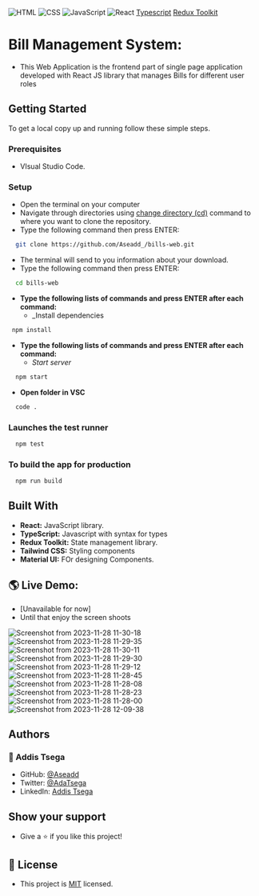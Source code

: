 ![HTML](https://img.shields.io/badge/-HTML-orange) ![CSS](https://img.shields.io/badge/-CSS-blue) ![JavaScript](https://img.shields.io/badge/-JavaScript-yellow) ![React](https://img.shields.io/badge/-react-green) [Typescript](https://img.shields.io/badge/-typescript-blue) [Redux Toolkit](https://img.shields.io/badge/-redux-green)

# Bill Management System:

- This Web Application is the frontend part of single page application developed with React JS library that manages Bills for different user roles

## Getting Started

To get a local copy up and running follow these simple steps.

### Prerequisites

- VIsual Studio Code.

### Setup

- Open the terminal on your computer
- Navigate through directories using [change directory (cd)](https://www.howtogeek.com/659411/how-to-change-directories-in-command-prompt-on-windows-10) command to where you want to clone the repository.
- Type the following command then press ENTER:

```sh
  git clone https://github.com/Aseadd_/bills-web.git
```

- The terminal will send to you information about your download.
- Type the following command then press ENTER:

```sh
  cd bills-web
```
- **Type the following lists of commands and press ENTER after each command:**
  - _Install dependencies
```sh
 npm install
```
- **Type the following lists of commands and press ENTER after each command:**
  - _Start server_

```sh
  npm start
```

- **Open folder in VSC**

```sh
  code .
```

### Launches the test runner

```sh
  npm test
```

### To build the app for production

```sh
  npm run build
```

## Built With

- **React:** JavaScript library.
- **TypeScript:** Javascript with syntax for types
- **Redux Toolkit:** State management library.
- **Tailwind CSS:** Styling components
- **Material UI:** FOr designing Components.

## 🌎 Live Demo:

- [Unavailable for now]
- Until that enjoy the screen shoots

![Screenshot from 2023-11-28 11-30-18](https://github.com/Aseadd/bills_web/assets/48018471/56e0fd50-8504-46cf-b61f-e648ace76915)
![Screenshot from 2023-11-28 11-29-35](https://github.com/Aseadd/bills_web/assets/48018471/ddad8089-6d78-4dfa-8164-e91fe15d1277)
![Screenshot from 2023-11-28 11-30-11](https://github.com/Aseadd/bills_web/assets/48018471/770aaec3-b163-42e3-8d59-8cb69d5c8c03)
![Screenshot from 2023-11-28 11-29-30](https://github.com/Aseadd/bills_web/assets/48018471/f5d0f460-a1c5-4a19-9af1-8eb8e916cdde)
![Screenshot from 2023-11-28 11-29-12](https://github.com/Aseadd/bills_web/assets/48018471/9ac6f7a2-d60b-49be-93a8-8af2d5073320)
![Screenshot from 2023-11-28 11-28-45](https://github.com/Aseadd/bills_web/assets/48018471/5c2cae8e-b153-4635-9109-c0f6ca370b5b)
![Screenshot from 2023-11-28 11-28-08](https://github.com/Aseadd/bills_web/assets/48018471/cec3f55e-62ac-406d-859b-05fd1df42fc6)
![Screenshot from 2023-11-28 11-28-23](https://github.com/Aseadd/bills_web/assets/48018471/dcffb9ef-0129-4e37-b358-baf6e6a26ec5)
![Screenshot from 2023-11-28 11-28-00](https://github.com/Aseadd/bills_web/assets/48018471/534af3d3-53bc-4e32-897e-b26119ecb2c2)
![Screenshot from 2023-11-28 12-09-38](https://github.com/Aseadd/bills_web/assets/48018471/f6f9bb8a-06dd-42d1-bf7b-5a7b86407d9c)



## Authors

### 👤 Addis Tsega

- GitHub: [@Aseadd](https://github.com/Aseadd)
- Twitter: [@AdaTsega](https://twitter.com/AdaTsega)
- LinkedIn: [Addis Tsega](https://www.linkedin.com/in/addis-tsega-422789195/)

## Show your support

- Give a ⭐️ if you like this project!

## 📝 License

- This project is [MIT](./LICENSE) licensed.
